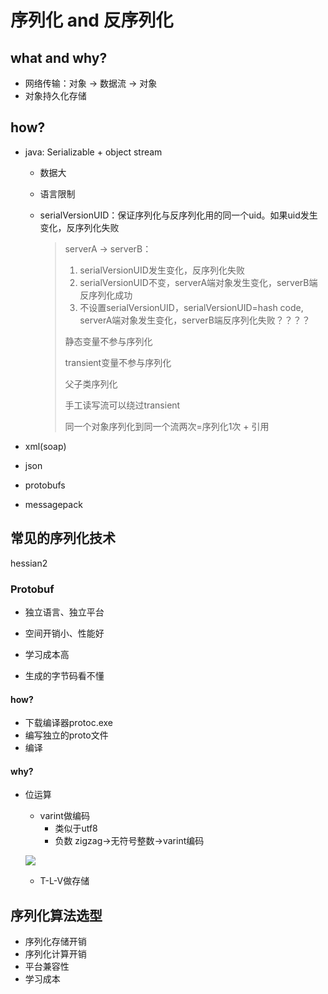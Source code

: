 # 序列化 and 反序列化

## what and why?

- 网络传输：对象 -> 数据流 -> 对象
- 对象持久化存储

## how?

- java: Serializable + object stream

  - 数据大

  - 语言限制

  - serialVersionUID：保证序列化与反序列化用的同一个uid。如果uid发生变化，反序列化失败

    > serverA -> serverB：
    >
    > 1. serialVersionUID发生变化，反序列化失败
    > 2. serialVersionUID不变，serverA端对象发生变化，serverB端反序列化成功
    > 3. 不设置serialVersionUID，serialVersionUID=hash code, serverA端对象发生变化，serverB端反序列化失败？？？？
    >
    > 静态变量不参与序列化
    >
    > transient变量不参与序列化
    >
    > 父子类序列化
    >
    > 手工读写流可以绕过transient
    >
    > 同一个对象序列化到同一个流两次=序列化1次 + 引用

- xml(soap)

- json

- protobufs

- messagepack

## 常见的序列化技术

hessian2

### Protobuf

- 独立语言、独立平台

- 空间开销小、性能好
- 学习成本高
- 生成的字节码看不懂

#### how?

- 下载编译器protoc.exe
- 编写独立的proto文件
- 编译

#### why?

- 位运算
  - varint做编码
    - 类似于utf8
    - 负数 zigzag->无符号整数->varint编码

  ![](E:\images\zigzag.png)

  - T-L-V做存储

## 序列化算法选型

- 序列化存储开销
- 序列化计算开销
- 平台兼容性
- 学习成本



